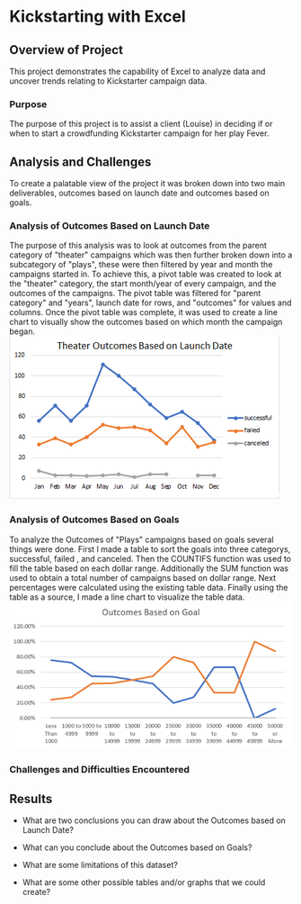 # Kickstarting with Excel

## Overview of Project
This project demonstrates the capability of Excel to analyze data and uncover trends relating to Kickstarter campaign data.
### Purpose
The purpose of this project is to assist a client (Louise) in deciding if or when to start a crowdfunding Kickstarter campaign for her play Fever.
## Analysis and Challenges
To create a palatable view of the project it was broken down into two main deliverables, outcomes based on launch date and outcomes based on goals.
### Analysis of Outcomes Based on Launch Date
The purpose of this analysis was to look at outcomes from the parent category of "theater" campaigns which was then further broken down into a subcategory of "plays", these were then filtered by year and month the campaigns started in. To achieve this, a pivot table was created to look at the "theater" category, the start month/year of every campaign, and the outcomes of the campaigns. The pivot table was filtered for "parent category" and "years", launch date for rows, and "outcomes" for values and columns. Once the pivot table was complete, it was used to create a line chart to visually show the outcomes based on which month the campaign began.
![Theater_outcomes_vs_launch.png](resources/Theater_outcomes_vs_launch.png)

### Analysis of Outcomes Based on Goals
To analyze the Outcomes of "Plays" campaigns based on goals several things were done. First I made a table to sort the goals into three categorys, successful, failed , and canceled. Then the COUNTIFS function was used to fill the table based on each dollar range. Additionally the SUM function was used to obtain a total number of campaigns based on dollar range. Next percentages were calculated using the existing table data. Finally using the table as a source, I made a line chart to visualize the table data.
![Outcomes_vs_goals.png](resources/Outcomes_vs_goals.png)
### Challenges and Difficulties Encountered

## Results

- What are two conclusions you can draw about the Outcomes based on Launch Date?

- What can you conclude about the Outcomes based on Goals?

- What are some limitations of this dataset?

- What are some other possible tables and/or graphs that we could create?

